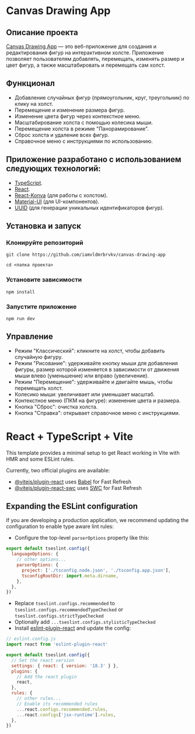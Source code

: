 # Canvas Drawing App

## Описание проекта

[Canvas Drawing App](https://zesty-chebakia-2069ac.netlify.app/) — это веб-приложение для создания и редактирования фигур на интерактивном холсте. Приложение позволяет пользователям добавлять, перемещать, изменять размер и цвет фигур, а также масштабировать и перемещать сам холст.

## Функционал

- Добавление случайных фигур (прямоугольник, круг, треугольник) по клику на холст.
- Перемещение и изменение размера фигур.
- Изменение цвета фигур через контекстное меню.
- Масштабирование холста с помощью колесика мыши.
- Перемещение холста в режиме "Панорамирование".
- Сброс холста и удаление всех фигур.
- Справочное меню с инструкциями по использованию.

## Приложение разработано с использованием следующих технологий:

- [TypeScript](https://www.typescriptlang.org/).
- [React](https://react.dev/).
- [React-Konva](https://konvajs.org/docs/react/) (для работы с холстом).
- [Material-UI](https://mui.com/) (для UI-компонентов).
- [UUID](https://www.npmjs.com/package/uuid) (для генерации уникальных идентификаторов фигур).


## Установка и запуск

### Клонируйте репозиторий
`git clone https://github.com/iamvldmrbrvkv/canvas-drawing-app`

`cd <папка проекта>`

### Установите зависимости
`npm install`

### Запустите приложение
`npm run dev`

## Управление

- Режим "Классический": кликните на холст, чтобы добавить случайную фигуру.
- Режим "Рисование": удерживайте кнопку мыши для добавления фигуры, размер которой изменяется в зависимости от движения мыши влево (уменьшение) или вправо (увеличение).
- Режим "Перемещение": удерживайте и двигайте мышь, чтобы перемещать холст.
- Колесико мыши: увеличивает или уменьшает масштаб.
- Контекстное меню (ПКМ на фигуре): изменение цвета и размера.
- Кнопка "Сброс": очистка холста.
- Кнопка "Справка": открывает справочное меню с инструкциями.

# React + TypeScript + Vite

This template provides a minimal setup to get React working in Vite with HMR and some ESLint rules.

Currently, two official plugins are available:

- [@vitejs/plugin-react](https://github.com/vitejs/vite-plugin-react/blob/main/packages/plugin-react/README.md) uses [Babel](https://babeljs.io/) for Fast Refresh
- [@vitejs/plugin-react-swc](https://github.com/vitejs/vite-plugin-react-swc) uses [SWC](https://swc.rs/) for Fast Refresh

## Expanding the ESLint configuration

If you are developing a production application, we recommend updating the configuration to enable type aware lint rules:

- Configure the top-level `parserOptions` property like this:

```js
export default tseslint.config({
  languageOptions: {
    // other options...
    parserOptions: {
      project: ['./tsconfig.node.json', './tsconfig.app.json'],
      tsconfigRootDir: import.meta.dirname,
    },
  },
})
```

- Replace `tseslint.configs.recommended` to `tseslint.configs.recommendedTypeChecked` or `tseslint.configs.strictTypeChecked`
- Optionally add `...tseslint.configs.stylisticTypeChecked`
- Install [eslint-plugin-react](https://github.com/jsx-eslint/eslint-plugin-react) and update the config:

```js
// eslint.config.js
import react from 'eslint-plugin-react'

export default tseslint.config({
  // Set the react version
  settings: { react: { version: '18.3' } },
  plugins: {
    // Add the react plugin
    react,
  },
  rules: {
    // other rules...
    // Enable its recommended rules
    ...react.configs.recommended.rules,
    ...react.configs['jsx-runtime'].rules,
  },
})
```
